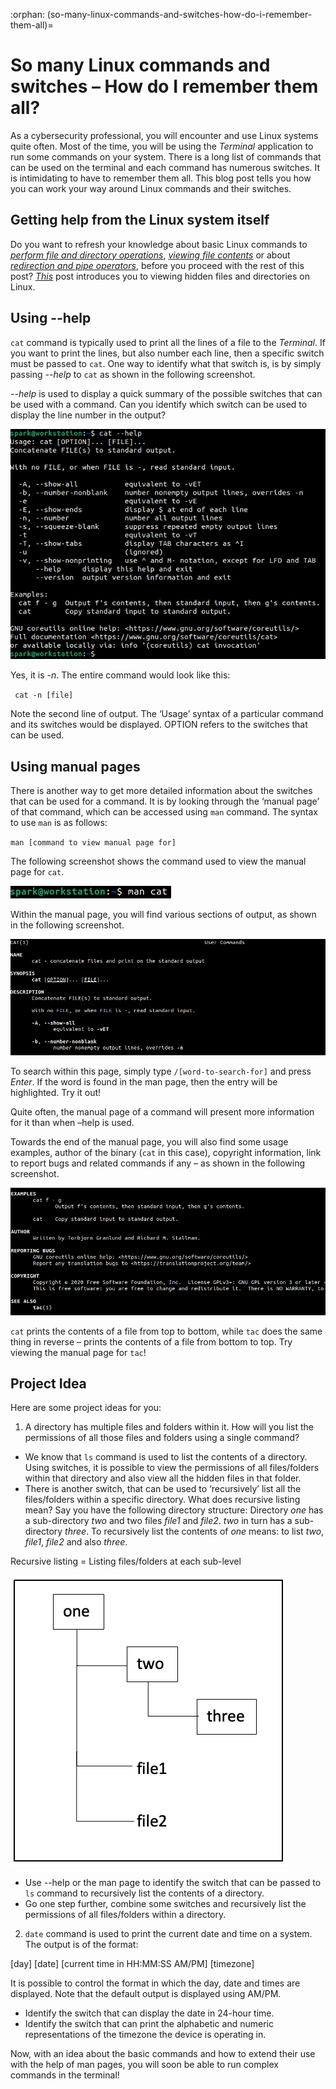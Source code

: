 :orphan:
(so-many-linux-commands-and-switches-how-do-i-remember-them-all)=

# So many Linux commands and switches – How do I remember them all?

As a cybersecurity professional, you will encounter and use Linux systems quite often. Most of the time, you will be using the _Terminal_ application to run some commands on your system. There is a long list of commands that can be used on the terminal and each command has numerous switches. It is intimidating to have to remember them all. This blog post tells you how you can work your way around Linux commands and their switches.

## Getting help from the Linux system itself

Do you want to refresh your knowledge about basic Linux commands to _[perform file and directory operations](linux-command-line-101-basic-file-and-directory-operations)_, _[viewing file contents](linux-command-line-101-viewing-file-contents)_ or about _[redirection and pipe operators](linux-command-line-101-basic-redirection-and-pipes)_, before you proceed with the rest of this post? _[This](dont-be-tricked-by-hidden-files-viewing-hidden-files-and-directories-in-linux)_ post introduces you to viewing hidden files and directories on Linux.

## Using --help

`cat` command is typically used to print all the lines of a file to the _Terminal_. If you want to print the lines, but also number each line, then a specific switch must be passed to `cat`. One way to identify what that switch is, is by simply passing _--help_ to `cat` as shown in the following screenshot.

_--help_ is used to display a quick summary of the possible switches that can be used with a command. Can you identify which switch can be used to display the line number in the output?

![alt text](images/comm-1.png)

Yes, it is _-n_. The entire command would look like this:

` cat -n [file]`

Note the second line of output. The ‘Usage’ syntax of a particular command and its switches would be displayed. OPTION refers to the switches that can be used.

## Using manual pages

There is another way to get more detailed information about the switches that can be used for a command. It is by looking through the ‘manual page’ of that command, which can be accessed using `man` command. The syntax to use `man` is as follows:

`man [command to view manual page for]`

The following screenshot shows the command used to view the manual page for `cat`.

![alt text](images/comm-2.png)

Within the manual page, you will find various sections of output, as shown in the following screenshot.

![alt text](images/comm-3.png)

To search within this page, simply type `/[word-to-search-for]` and press _Enter_. If the word is found in the man page, then the entry will be highlighted. Try it out!

Quite often, the manual page of a command will present more information for it than when –help is used.

Towards the end of the manual page, you will also find some usage examples, author of the binary (`cat` in this case), copyright information, link to report bugs and related commands if any – as shown in the following screenshot.

![alt text](images/comm-4.png)

`cat` prints the contents of a file from top to bottom, while `tac` does the same thing in reverse – prints the contents of a file from bottom to top. Try viewing the manual page for `tac`!

## Project Idea

Here are some project ideas for you:

1. A directory has multiple files and folders within it. How will you list the permissions of all those files and folders using a single command?

- We know that `ls` command is used to list the contents of a directory. Using switches, it is possible to view the permissions of all files/folders within that directory and also view all the hidden files in that folder.
- There is another switch, that can be used to ‘recursively’ list all the files/folders within a specific directory. What does recursive listing mean? Say you have the following directory structure: Directory _one_ has a sub-directory _two_ and two files _file1_ and _file2_. _two_ in turn has a sub-directory _three_. To recursively list the contents of _one_ means: to list _two_, _file1_, _file2_ and also _three_.

Recursive listing = Listing files/folders at each sub-level

![alt text](images/comm-5.png)

- Use --help or the man page to identify the switch that can be passed to `ls` command to recursively list the contents of a directory.
- Go one step further, combine some switches and recursively list the permissions of all files/folders within a directory.

2. `date` command is used to print the current date and time on a system. The output is of the format:

[day] [date] [current time in HH:MM:SS AM/PM] [timezone]

It is possible to control the format in which the day, date and times are displayed. Note that the default output is displayed using AM/PM.

- Identify the switch that can display the date in 24-hour time.
- Identify the switch that can print the alphabetic and numeric representations of the timezone the device is operating in.

Now, with an idea about the basic commands and how to extend their use with the help of man pages, you will soon be able to run complex commands in the terminal!
